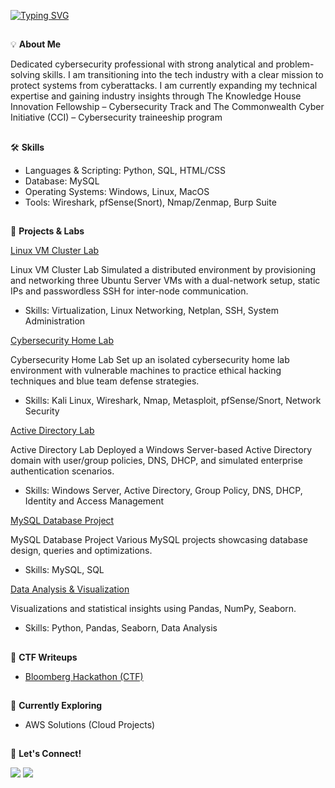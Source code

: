 <a href="https://git.io/typing-svg"><img src="https://readme-typing-svg.demolab.com?font=Fira+Code&size=30&pause=1000&color=1582F3F8&center=true&width=435&lines=Hello%2C+There!+%F0%9F%91%8B;My+name+is+Nadia;Nice+to+meet+you!+" alt="Typing SVG" /></a>
##

💡 **About Me**

Dedicated cybersecurity professional with strong analytical and problem-solving skills. I am transitioning into the tech industry with a clear mission to protect systems from
cyberattacks. I am currently expanding my technical expertise and gaining industry insights through The Knowledge House Innovation Fellowship – Cybersecurity Track and The Commonwealth Cyber Initiative (CCI) – Cybersecurity traineeship program 


##

🛠️  **Skills**   
- Languages & Scripting: Python, SQL, HTML/CSS
- Database: MySQL
- Operating Systems: Windows, Linux, MacOS
- Tools: Wireshark, pfSense(Snort), Nmap/Zenmap, Burp Suite


##

🚀 **Projects & Labs**  

<a href="https://github.com/nadiansh/Linux-VM-Cluster">Linux VM Cluster Lab</a>

Linux VM Cluster Lab Simulated a distributed environment by provisioning and networking three Ubuntu Server VMs with a dual-network setup, static IPs and passwordless SSH for inter-node communication.
- Skills: Virtualization, Linux Networking, Netplan, SSH, System Administration

<a href="https://github.com/nadiansh/Cybersecurity-Home-Lab-Environment">Cybersecurity Home Lab</a>

Cybersecurity Home Lab Set up an isolated cybersecurity home lab environment with vulnerable machines to practice ethical hacking techniques and blue team defense strategies.
- Skills: Kali Linux, Wireshark, Nmap, Metasploit, pfSense/Snort, Network Security

<a href="https://github.com/nadiansh/Active-Directory-Lab">Active Directory Lab</a>

Active Directory Lab Deployed a Windows Server-based Active Directory domain with user/group policies, DNS, DHCP, and simulated enterprise authentication scenarios.
- Skills: Windows Server, Active Directory, Group Policy, DNS, DHCP, Identity and Access Management

<a href="https://github.com/nadiansh/Dental-Office-Database/tree/main">MySQL Database Project</a>

MySQL Database Project Various MySQL projects showcasing database design, queries and optimizations.
- Skills: MySQL, SQL

<a href="https://github.com/nadiansh/Air-Quality-Measures-Analysis">Data Analysis & Visualization</a>

Visualizations and statistical insights using Pandas, NumPy, Seaborn.
- Skills: Python, Pandas, Seaborn, Data Analysis



##

🚩 **CTF Writeups**
- <a href="https://github.com/nadiansh/Bloomberg-Hackathon-CTF-/tree/main">Bloomberg Hackathon (CTF)</a>



##



🌱 **Currently Exploring**
- AWS Solutions (Cloud Projects)

 ## 
 

🔗  **Let's Connect!**  

<a href="https://linkedin.com/in/nadiansh"><img src="https://custom-icon-badges.demolab.com/badge/LinkedIn-0A66C2?logo=linkedin-white&logoColor=fff" /></a>
<a href="https://github.com/nadiansh"><img src="https://img.shields.io/badge/GitHub-%23121011.svg?logo=github&logoColor=white" /></a>






